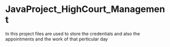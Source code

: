 # JavaProject_HighCourt_Management

In this project files are used to store the credentials and also the appointments and the work of that perticular day
